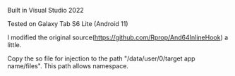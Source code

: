 Built in Visual Studio 2022

Tested on Galaxy Tab S6 Lite (Android 11)

I modified the original source(https://github.com/Rprop/And64InlineHook) a little.

Copy the so file for injection to the path "/data/user/0/target app name/files". This path allows namespace.
